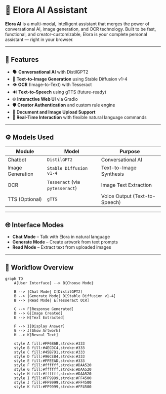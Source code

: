 
# 🧠 Elora AI Assistant

**Elora AI** is a multi-modal, intelligent assistant that merges the power of conversational AI, image generation, and OCR technology. Built to be fast, functional, and creator-customizable, Elora is your complete personal assistant — right in your browser.

---

## 🚀 Features

- 🗣️ **Conversational AI** with DistilGPT2  
- 🎨 **Text-to-Image Generation** using Stable Diffusion v1-4  
- 👁️ **OCR** (Image-to-Text) with Tesseract  
- 🔊 **Text-to-Speech** using gTTS (future-ready)  
- 🌐 **Interactive Web UI** via Gradio  
- 🛡️ **Creator Authentication** and custom rule engine  
- 📁 **Document and Image Upload Support**  
- 💬 **Real-Time Interaction** with flexible natural language commands  

---

## ⚙️ Models Used

| Module           | Model                     | Purpose                       |
|------------------|---------------------------|-------------------------------|
| Chatbot          | `DistilGPT2`              | Conversational AI             |
| Image Generation | `Stable Diffusion v1-4`   | Text-to-Image Synthesis       |
| OCR              | `Tesseract` (via `pytesseract`) | Image Text Extraction    |
| TTS (Optional)   | `gTTS`                    | Voice Output (Text-to-Speech) |

---

## 🌐 Interface Modes

- **Chat Mode** – Talk with Elora in natural language  
- **Generate Mode** – Create artwork from text prompts  
- **Read Mode** – Extract text from uploaded images  

---

## 🌟 Workflow Overview

```mermaid
graph TD
    A[User Interface] --> B{Choose Mode}
    
    B --> |Chat Mode| C[DistilGPT2]
    B --> |Generate Mode| D[Stable Diffusion v1-4]
    B --> |Read Mode| E[Tesseract OCR]
    
    C --> F[Response Generated]
    D --> G[Image Created]
    E --> H[Text Extracted]
    
    F --> I[Display Answer]
    G --> J[Show Artwork]
    H --> K[Reveal Text]

    style A fill:#FF6B6B,stroke:#333
    style B fill:#4ECDC4,stroke:#333
    style C fill:#45B7D1,stroke:#333
    style D fill:#96CEB4,stroke:#333
    style E fill:#FFEEAD,stroke:#333
    style F fill:#ffffff,stroke:#DAA520
    style G fill:#ffffff,stroke:#DAA520
    style H fill:#ffffff,stroke:#DAA520
    style I fill:#FF9999,stroke:#FF4500
    style J fill:#FF9999,stroke:#FF4500
    style K fill:#FF9999,stroke:#FF4500
